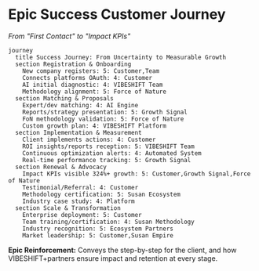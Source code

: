 # Epic Success Customer Journey
*From "First Contact" to "Impact KPIs"*

```mermaid
journey
  title Success Journey: From Uncertainty to Measurable Growth
  section Registration & Onboarding
    New company registers: 5: Customer,Team
    Connects platforms OAuth: 4: Customer
    AI initial diagnostic: 4: VIBESHIFT Team
    Methodology alignment: 5: Force of Nature
  section Matching & Proposals
    Expert/dev matching: 4: AI Engine
    Reports/strategy presentation: 5: Growth Signal
    FoN methodology validation: 5: Force of Nature
    Custom growth plan: 4: VIBESHIFT Platform
  section Implementation & Measurement
    Client implements actions: 4: Customer
    ROI insights/reports reception: 5: VIBESHIFT Team
    Continuous optimization alerts: 4: Automated System
    Real-time performance tracking: 5: Growth Signal
  section Renewal & Advocacy
    Impact KPIs visible 324%+ growth: 5: Customer,Growth Signal,Force of Nature
    Testimonial/Referral: 4: Customer
    Methodology certification: 5: Susan Ecosystem
    Industry case study: 4: Platform
  section Scale & Transformation
    Enterprise deployment: 5: Customer
    Team training/certification: 4: Susan Methodology
    Industry recognition: 5: Ecosystem Partners
    Market leadership: 5: Customer,Susan Empire
```

**Epic Reinforcement:** Conveys the step-by-step for the client, and how VIBESHIFT+partners ensure impact and retention at every stage.